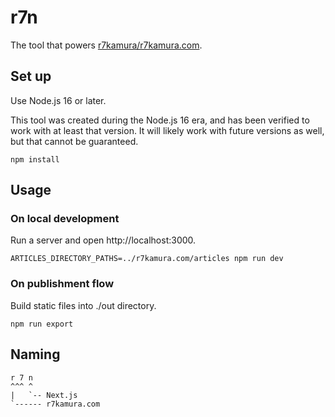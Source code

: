 # r7n

The tool that powers [r7kamura/r7kamura.com](https://github.com/r7kamura/r7kamura.com).

## Set up

Use Node.js 16 or later.

This tool was created during the Node.js 16 era, and has been verified to work with at least that version. It will likely work with future versions as well, but that cannot be guaranteed.

```
npm install
```

## Usage

### On local development

Run a server and open http://localhost:3000.

```
ARTICLES_DIRECTORY_PATHS=../r7kamura.com/articles npm run dev
```

### On publishment flow

Build static files into ./out directory.

```
npm run export
```

## Naming

```
r 7 n
^^^ ^
|   `-- Next.js
`------ r7kamura.com
```
